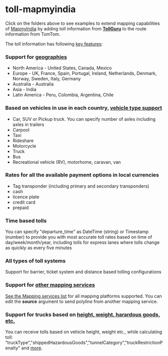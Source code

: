 # toll-mapmyindia
Click on the folders above to see examples to extend mapping capabilities of [MapmyIndia](https://www.mapmyindia.com/api/advanced-maps/doc/route-api)  by adding toll information from [**TollGuru**](https://tollguru.com/) to the route information from TomTom.

The toll information has following [key features](https://tollguru.com/developers/features):
### Support for [geographies](https://github.com/mapup/toll-tomtom/wiki/Countries-supported-by-TollGuru) 
* North America - United States, Canada, Mexico
* Europe - UK, France, Spain, Portugal, Ireland, Netherlands, Denmark, Norway, Sweden, Italy, Germany
* Australia - Australia
* Asia - India
* Latin America - Peru, Colombia, Argentina, Chile

### Based on vehicles in use in each country, [vehicle type support](https://github.com/mapup/toll-tomtom/wiki/Supported-vehicle-type-list-for-TollGuru-for-respective-continents)
* Car, SUV or Pickup truck. You can specify number of axles including axles in trailers
* Carpool
* Taxi
* Rideshare
* Motorcycle
* Truck
* Bus
* Recreational vehicle (RV), motorhome, caravan, van

### Rates for all the available payment options in local currencies
* Tag transponder (including primary and secondary transponders)
* cash
* licence plate
* credit card
* prepaid

### Time based tolls
You can specify "departure_time" as DateTime (string) or Timestamp (number) to provide you with most accurate toll rates based on time of day/week/month/year, including tolls for express lanes where tolls change as quickly as every five minutes

### All types of toll systems
Support for barrier, ticket system and distance based tolling configurations

### Support for [other mapping services](https://github.com/mapup)
[See the Mapping services list](https://github.com/mapup/toll-tomtom/wiki/Mapping-platforms-supported-by-TollGuru) for all mapping platforms supported. You can edit the **source** argument to send polyline from another mapping service.

### Support for trucks based on [height, weight, harardous goods, etc.](https://github.com/mapup/toll-tomtom/wiki/Supported-trucking-parameter-in-TollGuru)
You can receive tolls based on vehicle height, weight etc., while calculating toll: "truckType","shippedHazardousGoods","tunnelCategory","truckRestrictionPenalty" and [more](https://github.com/mapup/toll-tomtom/wiki/Supported-trucking-parameter-in-TollGuru).





